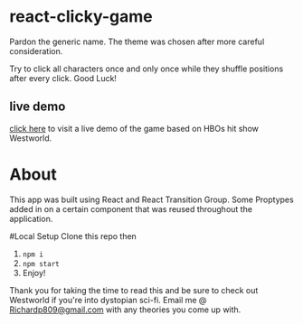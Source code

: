 # react-clicky-game

Pardon the generic name. The theme was chosen after more careful consideration.

Try to click all characters once and only once while they shuffle positions after every click. Good Luck!

## live demo
[click here](https://jolly-bhaskara-ec6680.netlify.com/) to visit a live demo of the game based on HBOs hit show Westworld.

# About

This app was built using React and React Transition Group. Some Proptypes added in on a certain component that was reused throughout the application.

#Local Setup
Clone this repo then

1.   `npm i`
2.   `npm start`
3.   Enjoy!

Thank you for taking the time to read this and be sure to check out Westworld if you're into dystopian sci-fi. Email me @ Richardp809@gmail.com with any theories you come up with.